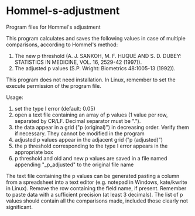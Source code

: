 # Hommel-s-adjustment
Program files for Hommel's adjustment

This program calculates and saves the following values in case of multiple comparisons, according to Hommel's method: 
1. The new p threshold (A. J. SANKOH, M. F. HUQUE AND S. D. DUBEY:  STATISTICS IN MEDICINE, VOL. 16, 2529-42 (1997)).
2. The adjusted p values (S.P. Wright: Biometrics 48:1005-13 (1992)).

This program does not need installation. In Linux, remember to set the execute permission of the program file.
 
Usage:
1. set the type I error (default: 0.05)
2. open a text file containing an array of p values (1 value per row, separated by CR/LF. Decimal separator must be ".").
3. the data appear in a grid ("p (original)") in decreasing order. Verify them if necessary. They cannot be modified in the program
4. adjusted p values appear in the adjacent grid ("p (adjusted)")
5. the p threshold corresponding to the type I error appears in the appropriate box
6. p threshold and old and new p values are saved in a file named appending "_p_adjusted" to the original file name

The text file containing the p values can be generated pasting a column from a spreadsheet into a text editor (e.g. notepad in Windows, kate/kwrite in Linux). Remove the row containing the field name, if present. Remember to paste data with a sufficient precision (at least 3 decimals). The list of p values should contain all the comparisons made, included those clearly not significant. 
